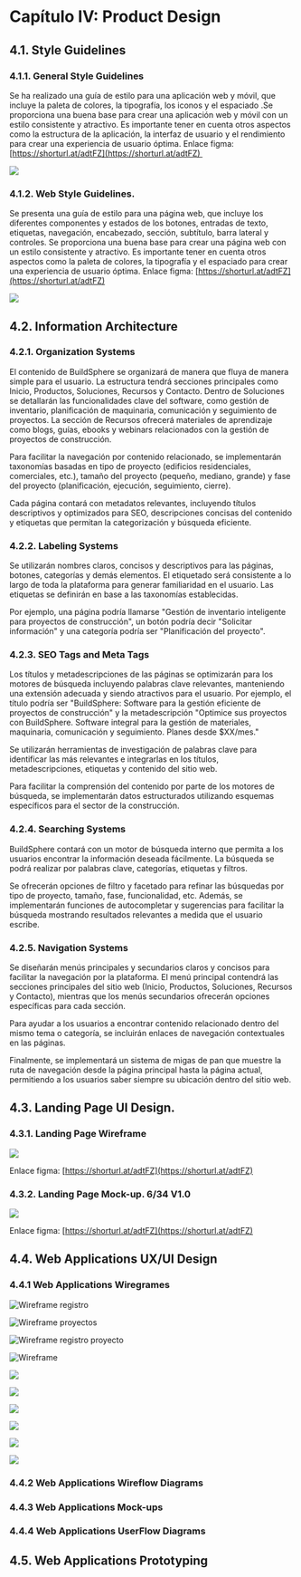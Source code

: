 # Capítulo IV: Product Design

## 4.1. Style Guidelines

### 4.1.1. General Style Guidelines

Se ha realizado una guía de estilo para una aplicación web y móvil, que incluye la paleta de colores, la tipografía, los iconos y el espaciado .Se proporciona una buena base para crear una aplicación web y móvil con un estilo consistente y atractivo. Es importante tener en cuenta otros aspectos como la estructura de la aplicación, la interfaz de usuario y el rendimiento para crear una experiencia de usuario óptima. Enlace figma: [https://shorturl.at/adtFZ](https://shorturl.at/adtFZ) 

  
![](https://lh7-us.googleusercontent.com/n0jd_jN1cZQFEBU-7jrh334puYSFG5fjSfoCW72uZ2F-LZopwby8_sYB0xJ8AykhZjEjUiwdm8pZKaYMa59plxF8j0xR8zp_4o8kNTf8bWw65WdssMxOewWc8PfnKY684pZNYz8GwBKOLjvkIZJnuMw)

### 4.1.2. Web Style Guidelines. 

Se presenta una guía de estilo para una página web, que incluye los diferentes componentes y estados de los botones, entradas de texto, etiquetas, navegación, encabezado, sección, subtítulo, barra lateral y controles. Se proporciona una buena base para crear una página web con un estilo consistente y atractivo. Es importante tener en cuenta otros aspectos como la paleta de colores, la tipografía y el espaciado para crear una experiencia de usuario óptima. Enlace figma: [https://shorturl.at/adtFZ](https://shorturl.at/adtFZ)


![](https://lh7-us.googleusercontent.com/Pxx50TJuBaFcr6REe_eiH5q-nfjCMgPCVhcmHd7W766eookFUqRsunyW7N4I8pJ7FGflPE-SUd1Q40sokDYPRHp6Kr2yRM5kp9M5sZ81nz4E3AtVN6NcV-YRnvleRn126u7yWffJ0U0-q9N4ae6UZhY)

## 4.2. Information Architecture

### 4.2.1. Organization Systems

El contenido de BuildSphere se organizará de manera que fluya de manera simple para el usuario. La estructura tendrá secciones principales como Inicio, Productos, Soluciones, Recursos y Contacto. Dentro de Soluciones se detallarán las funcionalidades clave del software, como gestión de inventario, planificación de maquinaria, comunicación y seguimiento de proyectos. La sección de Recursos ofrecerá materiales de aprendizaje como blogs, guías, ebooks y webinars relacionados con la gestión de proyectos de construcción.

Para facilitar la navegación por contenido relacionado, se implementarán taxonomías basadas en tipo de proyecto (edificios residenciales, comerciales, etc.), tamaño del proyecto (pequeño, mediano, grande) y fase del proyecto (planificación, ejecución, seguimiento, cierre).

Cada página contará con metadatos relevantes, incluyendo títulos descriptivos y optimizados para SEO, descripciones concisas del contenido y etiquetas que permitan la categorización y búsqueda eficiente.

### 4.2.2. Labeling Systems 

Se utilizarán nombres claros, concisos y descriptivos para las páginas, botones, categorías y demás elementos. El etiquetado será consistente a lo largo de toda la plataforma para generar familiaridad en el usuario. Las etiquetas se definirán en base a las taxonomías establecidas.

Por ejemplo, una página podría llamarse "Gestión de inventario inteligente para proyectos de construcción", un botón podría decir "Solicitar información" y una categoría podría ser "Planificación del proyecto".

### 4.2.3. SEO Tags and Meta Tags

Los títulos y metadescripciones de las páginas se optimizarán para los motores de búsqueda incluyendo palabras clave relevantes, manteniendo una extensión adecuada y siendo atractivos para el usuario. Por ejemplo, el título podría ser "BuildSphere: Software para la gestión eficiente de proyectos de construcción" y la metadescripción "Optimice sus proyectos con BuildSphere. Software integral para la gestión de materiales, maquinaria, comunicación y seguimiento. Planes desde $XX/mes."

Se utilizarán herramientas de investigación de palabras clave para identificar las más relevantes e integrarlas en los títulos, metadescripciones, etiquetas y contenido del sitio web.

Para facilitar la comprensión del contenido por parte de los motores de búsqueda, se implementarán datos estructurados utilizando esquemas específicos para el sector de la construcción.

### 4.2.4. Searching Systems

BuildSphere contará con un motor de búsqueda interno que permita a los usuarios encontrar la información deseada fácilmente. La búsqueda se podrá realizar por palabras clave, categorías, etiquetas y filtros.

Se ofrecerán opciones de filtro y facetado para refinar las búsquedas por tipo de proyecto, tamaño, fase, funcionalidad, etc. Además, se implementarán funciones de autocompletar y sugerencias para facilitar la búsqueda mostrando resultados relevantes a medida que el usuario escribe.

### 4.2.5. Navigation Systems

Se diseñarán menús principales y secundarios claros y concisos para facilitar la navegación por la plataforma. El menú principal contendrá las secciones principales del sitio web (Inicio, Productos, Soluciones, Recursos y Contacto), mientras que los menús secundarios ofrecerán opciones específicas para cada sección.

Para ayudar a los usuarios a encontrar contenido relacionado dentro del mismo tema o categoría, se incluirán enlaces de navegación contextuales en las páginas.

Finalmente, se implementará un sistema de migas de pan que muestre la ruta de navegación desde la página principal hasta la página actual, permitiendo a los usuarios saber siempre su ubicación dentro del sitio web.

## 4.3. Landing Page UI Design. 

### 4.3.1. Landing Page Wireframe

![](https://lh7-us.googleusercontent.com/SueQa7WQQfcMZa7I8GUJP3cKy6025kNZVzGhHZkDU5bXN22Uo6B3yUwgFg5KqGb0twafZHbVEOEM0_-4hN9pD2VR9_Vtj-7X_f5Id8JGihdXwQPI3218UK2tqmAf_43Vq2v0GYiM0Nw6PvBzrXOmeGc)

Enlace figma: [https://shorturl.at/adtFZ](https://shorturl.at/adtFZ)

### 4.3.2. Landing Page Mock-up. 6/34 V1.0

![](https://lh7-us.googleusercontent.com/v4F2tJ9hoT-OHS7GbR6uNAV1TddWMaiIwfMaT_XjDq_RQTG1RljmyOXcAK_YOFQGb2wjn8FMHLiS5iV7GFf4jp-cz8QqM2_dZoiJ5sBAOkMhDVzrd2XWorQNDa5dCVegyFb2NgbHQ903OXUO1lxz6Cw)

Enlace figma: [https://shorturl.at/adtFZ](https://shorturl.at/adtFZ)

## 4.4. Web Applications UX/UI Design

### 4.4.1 Web Applications Wiregrames

![Wireframe registro](https://cdn.discordapp.com/attachments/323597812694777858/1226235432795242596/IniciarSesionVacio.png?ex=662407bd&is=661192bd&hm=6a8830f9c63332a0b49cfe6e9f8f9bef4ca21ce508f643ee70a5e92666d1451c&)

![Wireframe proyectos](https://cdn.discordapp.com/attachments/323597812694777858/1226235515309916220/Gestion_de_proyectos.png?ex=662407d1&is=661192d1&hm=abf5d0c241f3eca644fb60e4eafbff0927894f611acae6324a77d3d9afbe67d2&)

![Wireframe registro proyecto](https://cdn.discordapp.com/attachments/323597812694777858/1226235644473507920/Registrar_proyecto.png?ex=662407ef&is=661192ef&hm=2699ea7fd15750ce9c91651f24b9a6d2f82aca678449dde7506a0a0b6e508d44&)

![Wireframe](https://cdn.discordapp.com/attachments/323597812694777858/1226235745178615920/Proyecto_1.png?ex=66240808&is=66119308&hm=338321e671507c1c188bfa72c6bd326e63b5feb8fc703babdadf7e67e23be7a3&)

![](https://cdn.discordapp.com/attachments/323597812694777858/1226235801084493867/Gestion_de_recursos.png?ex=66240815&is=66119315&hm=83c44691c9af396ea2fb3eb0464614ae98fc194d6dab21ce8a48622685ed599e&)

![](https://cdn.discordapp.com/attachments/323597812694777858/1226235911080251472/Gestion_de_recursos_01.png?ex=6624082f&is=6611932f&hm=4cdd03523b65cde3e85d56c9d6d1fbe80360c123b43017c120f8b2c2f3948a8b&)

![](https://cdn.discordapp.com/attachments/323597812694777858/1226235965761261641/Comunicacion_y_colaboracion.png?ex=6624083c&is=6611933c&hm=8f8c041dc5572f479e075e176f32b4eeb398a18c5506ab9f72c8cc07d6142bbb&)

![](https://cdn.discordapp.com/attachments/323597812694777858/1226236001513635880/Comunicacion_y_colaboracion_01.png?ex=66240845&is=66119345&hm=1419470cfb529ab55ef521e129b4629c275f5f6826f8044b910c76223fbb5c55&)

![](https://cdn.discordapp.com/attachments/323597812694777858/1226236032098373672/Soporte_y_ayuda.png?ex=6624084c&is=6611934c&hm=01fec225f72583cb0cf4d47e1ecb0dc073ebe20c70048fbc3e189b98e2891ae2&)

![](https://cdn.discordapp.com/attachments/323597812694777858/1226236087765045360/Documentos.png?ex=66240859&is=66119359&hm=90b205945938ba26023d1fd1c11e273478f77aa5a1ebe48a8c094f4a92b68956&)

### 4.4.2 Web Applications Wireflow Diagrams

### 4.4.3 Web Applications Mock-ups

### 4.4.4 Web Applications UserFlow Diagrams

## 4.5. Web Applications Prototyping


